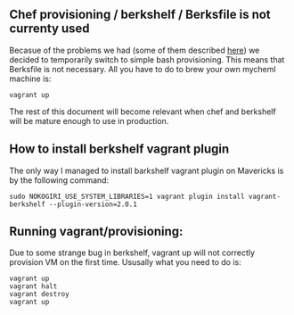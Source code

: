 ## Chef provisioning / berkshelf / Berksfile is not currenty used

Becasue of the problems we had (some of them described [here](https://stackoverflow.com/questions/23652761/why-berkshelf-vagrant-plugin-ignores-git-source)) we decided to temporarily switch to simple
bash provisioning. This means that Berksfile is not necessary. All you have to do to brew your own mycheml
machine is:

    vagrant up
    
The rest of this document will become relevant when chef and berkshelf will be mature enough to use in production.    

## How to install berkshelf vagrant plugin

The only way I managed to install barkshelf vagrant plugin on Mavericks is by the following command:

    sudo NOKOGIRI_USE_SYSTEM_LIBRARIES=1 vagrant plugin install vagrant-berkshelf --plugin-version=2.0.1

## Running vagrant/provisioning:

Due to some strange bug in berkshelf, vagrant up will not correctly provision VM on the first time.
Ususally what you need to do is:

    vagrant up
    vagrant halt
    vagrant destroy
    vagrant up

